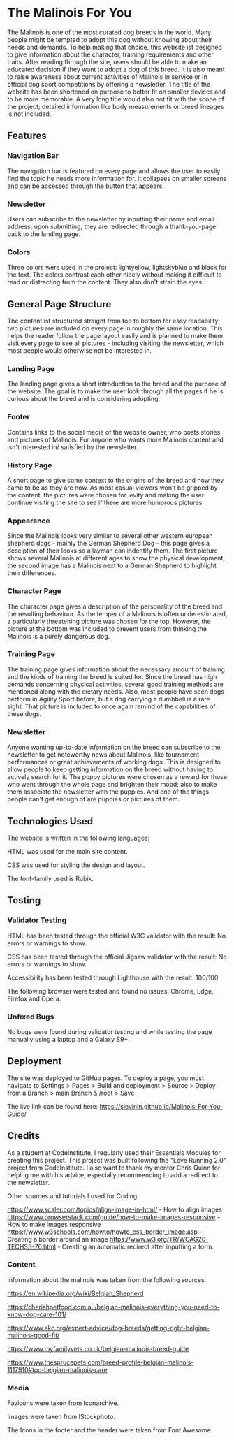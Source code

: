 # The Malinois For You



The Malinois is one of the most curated dog breeds in the world. Many people might be tempted to adopt this dog without knowing about their needs and demands. To help making that choice, this website ist designed to give information about the character, training requirements and other traits. After reading through the site, users should be able to make an educated decision if they want to adopt a dog of this breed. It is also meant to raise awareness about current activities of Malinois in service or in official dog sport competitions by offering a newsletter.
The title of the website has been shortened on purpose to better fit on smaller devices and to be more memorable. A very long title would also not fit with the scope of the project; detailed information like body measurements or breed lineages is not included.

## Features

### Navigation Bar

The navigation bar is featured on every page and allows the user to easily find the topic he needs more information for. It collapses on smaller screens and can be accessed through the button that appears.

### Newsletter

Users can subscribe to the newsletter by inputting their name and email address; upon submitting, they are redirected through a thank-you-page back to the landing page.

### Colors

Three colors were used in the project: lightyellow, lightskyblue and black for the text. The colors contrast each other nicely without making it difficult to read or distracting from the content. They also don't strain the eyes.

## General Page Structure

The content ist structured straight from top to bottom for easy readability; two pictures are included on every page in roughly the same location.
This helps the reader follow the page layout easily and is planned to make them visit every page to see all pictures - including visiting the newsletter, which most people would otherwise not be interested in. 

### Landing Page

The landing page gives a short introduction to the breed and the purpose of the website. The goal is to make the user look through all the pages if he is curious about the breed and is considering adopting.

### Footer

Contains links to the social media of the website owner, who posts stories and pictures of Malinois. For anyone who wants more Malinois content and isn't interested in/ satisfied by the newsletter.

### History Page

A short page to give some context to the origins of the breed and how they came to be as they are now. As most casual viewers won't be gripped by the content, the pictures were chosen for levity and making the user continue visiting the site to see if there are more humorous pictures.

### Appearance

Since the Malinois looks very similar to several other western european shepherd dogs - mainly the German Shepherd Dog - this page gives a desciption of their looks so a layman can indentify them. The first picture shows several Malinois at different ages to show the physical development; the second image has a Malinois next to a German Shepherd to highlight their differences.

### Character Page

The character page gives a description of the personality of the breed and the resulting behaviour. As the temper of a Malinois is often underestimated, a particularly threatening picture was chosen for the top. However, the picture at the bottom was included to prevent users from thinking the Malinois is a purely dangerous dog.

### Training Page

The training page gives information about the necessary amount of training and the kinds of training the breed is suited for. Since the breed has high demands concerning physical activities, several good training methods are mentioned along with the dietary needs. Also, most people have seen dogs perform in Agility Sport before, but a dog carrying a dumbbell is a rare sight. That picture is included to once again remind of the capabilities of these dogs.

### Newsletter

Anyone wanting up-to-date information on the breed can subscribe to the newsletter to get noteworthy news about Malinois, like tournament performances or great achievements of working dogs. This is designed to allow people to keep getting information on the breed without having to actively search for it. The puppy pictures were chosen as a reward for those who went through the whole page and brighten their mood; also to make them associate the newsletter with the puppies. And one of the things people can't get enough of are puppies or pictures of them.

## Technologies Used

The website is written in the following languages:

HTML was used for the main site content.

CSS was used for styling the design and layout.

The font-family used is Rubik.

## Testing

### Validator Testing

HTML has been tested through the official W3C validator with the result: No errors or warnings to show.

CSS has been tested through the official Jigsaw validator with the result: No errors or warnings to show.

Accessibility has been tested through Lighthouse with the result: 100/100

The following browser were tested and found no issues: Chrome, Edge, Firefox and Opera.

### Unfixed Bugs

No bugs were found during validator testing and while testing the page manually using a laptop and a Galaxy S9+.

## Deployment

The site was deployed to GitHub pages. To deploy a page, you must navigate to Settings > Pages > Build and deployment > Source > Deploy from a Branch >
main Branch & /root > Save

The live link can be found here: https://slevinln.github.io/Malinois-For-You-Guide/

## Credits

As a student at CodeInstitute, I regularly used their Essentials Modules for creating this project.
This project was built following the "Love Running 2.0" project from CodeInstitute.
I also want to thank my mentor Chris Quinn for helping me with his advice, especially recommending to add a redirect to the newsletter.

Other sources and tutorials I used for Coding:

https://www.scaler.com/topics/align-image-in-html/ - How to align images
https://www.browserstack.com/guide/how-to-make-images-responsive - How to make images responsive
https://www.w3schools.com/howto/howto_css_border_image.asp - Creating a border around an image
https://www.w3.org/TR/WCAG20-TECHS/H76.html - Creating an automatic redirect after inputting a form.

### Content

Information about the malinois was taken from the following sources: 

https://en.wikipedia.org/wiki/Belgian_Shepherd

https://cherishpetfood.com.au/belgian-malinois-everything-you-need-to-know-dog-care-101/

https://www.akc.org/expert-advice/dog-breeds/getting-right-belgian-malinois-good-fit/

https://www.myfamilyvets.co.uk/belgian-malinois-breed-guide

https://www.thesprucepets.com/breed-profile-belgian-malinois-1117910#toc-belgian-malinois-care


### Media

Favicons were taken from Iconarchive.

Images were taken from IStockphoto.

The Icons in the footer and the header were taken from Font Awesome.